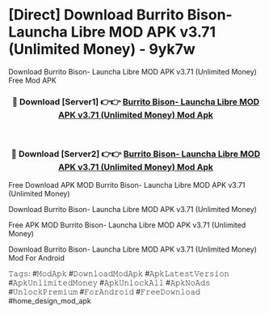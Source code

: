 # [Direct] Download Burrito Bison- Launcha Libre MOD APK v3.71 (Unlimited Money) - 9yk7w
Download Burrito Bison- Launcha Libre MOD APK v3.71 (Unlimited Money) Free Mod APK

<div align="center">
<h3>🔴 Download [Server1] 👉👉 <a href="https://apk-comot.site?title=Burrito_Bison-_Launcha_Libre_MOD_APK_v3.71_(Unlimited_Money)">Burrito Bison- Launcha Libre MOD APK v3.71 (Unlimited Money) Mod Apk</a></h3><br>

<h3>🔴 Download [Server2] 👉👉 <a href="https://apk-comot.site?title=Burrito_Bison-_Launcha_Libre_MOD_APK_v3.71_(Unlimited_Money)">Burrito Bison- Launcha Libre MOD APK v3.71 (Unlimited Money) Mod Apk</a></h3>
</div>


Free Download APK MOD Burrito Bison- Launcha Libre MOD APK v3.71 (Unlimited Money)

Download Burrito Bison- Launcha Libre MOD APK v3.71 (Unlimited Money) 

Free APK MOD Burrito Bison- Launcha Libre MOD APK v3.71 (Unlimited Money) 

Download Burrito Bison- Launcha Libre MOD APK v3.71 (Unlimited Money) Mod For Android

𝚃𝚊𝚐𝚜: #𝙼𝚘𝚍𝙰𝚙𝚔 #𝙳𝚘𝚠𝚗𝚕𝚘𝚊𝚍𝙼𝚘𝚍𝙰𝚙𝚔 #𝙰𝚙𝚔𝙻𝚊𝚝𝚎𝚜𝚝𝚅𝚎𝚛𝚜𝚒𝚘𝚗 #𝙰𝚙𝚔𝚄𝚗𝚕𝚒𝚖𝚒𝚝𝚎𝚍𝙼𝚘𝚗𝚎𝚢 #𝙰𝚙𝚔𝚄𝚗𝚕𝚘𝚌𝚔𝙰𝚕𝚕 #𝙰𝚙𝚔𝙽𝚘𝙰𝚍𝚜 #𝚄𝚗𝚕𝚘𝚌𝚔𝙿𝚛𝚎𝚖𝚒𝚞𝚖 #𝙵𝚘𝚛𝙰𝚗𝚍𝚛𝚘𝚒𝚍 #𝙵𝚛𝚎𝚎𝙳𝚘𝚠𝚗𝚕𝚘𝚊𝚍 #home_design_mod_apk